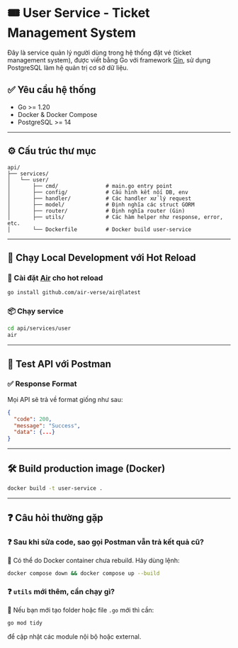 # 🎟️ User Service - Ticket Management System

Đây là service quản lý người dùng trong hệ thống đặt vé (ticket management system), được viết bằng Go với framework [Gin](https://github.com/gin-gonic/gin), sử dụng PostgreSQL làm hệ quản trị cơ sở dữ liệu.

## ✅ Yêu cầu hệ thống

- Go >= 1.20
- Docker & Docker Compose
- PostgreSQL >= 14

---

## ⚙️ Cấu trúc thư mục

```
api/
├── services/
│   └── user/
│       ├── cmd/               # main.go entry point
│       ├── config/            # Cấu hình kết nối DB, env
│       ├── handler/           # Các handler xử lý request
│       ├── model/             # Định nghĩa các struct GORM
│       ├── router/            # Định nghĩa router (Gin)
│       ├── utils/             # Các hàm helper như response, error, etc.
│       └── Dockerfile         # Docker build user-service
```

---

## 🚀 Chạy Local Development với Hot Reload

### 🔧 Cài đặt [Air](https://github.com/air-verse/air) cho hot reload

```bash
go install github.com/air-verse/air@latest
```

### 📦 Chạy service

```bash
cd api/services/user
air
```

---

## 🧪 Test API với Postman

### ✅ Response Format

Mọi API sẽ trả về format giống như sau:

```json
{
  "code": 200,
  "message": "Success",
  "data": {...}
}
```

---

## 🛠️ Build production image (Docker)

```bash
docker build -t user-service .
```

---

## ❓ Câu hỏi thường gặp

### ❓ Sau khi sửa code, sao gọi Postman vẫn trả kết quả cũ?
🔸 Có thể do Docker container chưa rebuild. Hãy dùng lệnh:

```bash
docker compose down && docker compose up --build
```

### ❓ `utils` mới thêm, cần chạy gì?
🔸 Nếu bạn mới tạo folder hoặc file `.go` mới thì cần:
```bash
go mod tidy
```
để cập nhật các module nội bộ hoặc external.
